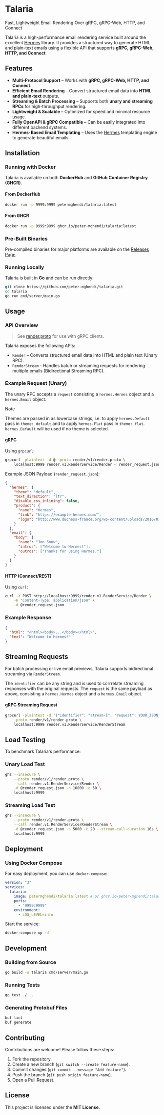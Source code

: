 # Talaria

Fast, Lightweight Email Rendering Over gRPC, gRPC-Web, HTTP, and Connect

Talaria is a high-performance email rendering service built around the excellent [Hermes](https://github.com/go-hermes/hermes) library. It provides a structured way to generate HTML and plain-text emails using a flexible API that supports **gRPC, gRPC-Web, HTTP, and Connect**.

## Features

- **Multi-Protocol Support** – Works with **gRPC, gRPC-Web, HTTP, and Connect**.
- **Efficient Email Rendering** – Convert structured email data into **HTML and plain-text** outputs.
- **Streaming & Batch Processing** – Supports both **unary and streaming RPCs** for high-throughput rendering.
- **Lightweight & Scalable** – Optimized for speed and minimal resource usage.
- **Fully OpenAPI & gRPC Compatible** – Can be easily integrated into different backend systems.
- **Hermes-Based Email Templating** – Uses the [Hermes](https://github.com/go-hermes/hermes) templating engine to generate beautiful emails.

## Installation

### Running with Docker

Talaria is available on both **DockerHub** and **GitHub Container Registry (GHCR)**.

#### **From DockerHub**
```sh
docker run -p 9999:9999 petermghendi/talaria:latest
```

#### **From GHCR**
```sh
docker run -p 9999:9999 ghcr.io/peter-mghendi/talaria:latest
```

### Pre-Built Binaries

Pre-compiled binaries for major platforms are available on the [Releases Page](https://github.com/peter-mghendi/talaria/releases).

### Running Locally

Talaria is built in **Go** and can be run directly:

```sh
git clone https://github.com/peter-mghendi/talaria.git
cd talaria
go run cmd/server/main.go
```

## Usage

### API Overview

> See [render.proto](https://github.com/peter-mghendi/talaria/blob/main/render/v1/render.proto) for use with gRPC clients.

Talaria exposes the following APIs:

- `Render` – Converts structured email data into HTML and plain text (Unary RPC).
- `RenderStream` – Handles batch or streaming requests for rendering multiple emails (Bidirectional Streaming RPC).

### Example Request (Unary)

The unary RPC accepts a `request` consisting a `hermes.Hermes` object and a `hermes.Email` object.

> [!NOTE]
> Themes are passed in as lowercase strings, i.e. to apply `hermes.Default` pass in `theme: default` and to apply `hermes.Flat` pass in `theme: flat`.
> `hermes.Default` will be used if no theme is selected.

#### **gRPC**
Using `grpcurl`:

```sh
grpcurl -plaintext -d @ -proto render/v1/render.proto \
    localhost:9999 render.v1.RenderService/Render < render_request.json
```

Example JSON Payload (`render_request.json`):

```json
{
  "hermes": {
    "theme": "default",
    "text_direction": "ltr",
    "disable_css_inlining": false,
    "product": {
      "name": "Hermes",
      "link": "https://example-hermes.com/",
      "logo": "http://www.duchess-france.org/wp-content/uploads/2016/01/gopher.png"
    }
  },
  "email": {
    "body": {
      "name": "Jon Snow",
      "intros": ["Welcome to Hermes!"],
      "outros": ["Thanks for using Hermes."]
    }
  }
}
```

#### **HTTP (Connect/REST)**
Using `curl`:

```sh
curl -X POST http://localhost:9999/render.v1.RenderService/Render \
    -H "Content-Type: application/json" \
    -d @render_request.json
```

### Example Response

```json
{
  "html": "<html><body>...</body></html>",
  "text": "Welcome to Hermes!"
}
```

## Streaming Requests

For batch processing or live email previews, Talaria supports bidirectional streaming via `RenderStream`.

The `identifier` can be any string and is used to corrrelate streaming responses with the original requests.
The `request` is the same payload as above, consisting a `hermes.Hermes` object and a `hermes.Email` object.

#### **gRPC Streaming Request**
```sh
grpcurl -plaintext -d '{"identifier": "stream-1", "request": YOUR_JSON_PAYLOAD}' \
    -proto render/v1/render.proto \
    localhost:9999 render.v1.RenderService/RenderStream
```

## Load Testing

To benchmark Talaria's performance:

### **Unary Load Test**
```sh
ghz --insecure \
    --proto render/v1/render.proto \
    --call render.v1.RenderService/Render \
    -d @render_request.json -n 10000 -c 50 \
    localhost:9999
```

### **Streaming Load Test**
```sh
ghz --insecure \
    --proto render/v1/render.proto \
    --call render.v1.RenderService/RenderStream \
    -d @render_request.json -n 5000 -c 20 --stream-call-duration 10s \
    localhost:9999
```

## Deployment

### **Using Docker Compose**
For easy deployment, you can use `docker-compose`:

```yaml
version: "3"
services:
  talaria:
    image: petermghendi/talaria:latest # or ghcr.io/peter-mghendi/talaria:latest
    ports:
      - "9999:9999"
    environment:
      - LOG_LEVEL=info
```

Start the service:

```sh
docker-compose up -d
```

## Development

### **Building from Source**
```sh
go build -o talaria cmd/server/main.go
```

### **Running Tests**
```sh
go test ./...
```

### **Generating Protobuf Files**
```sh
buf lint
buf generate
```

## Contributing

Contributions are welcome! Please follow these steps:

1. Fork the repository.
2. Create a new branch (`git switch --create feature-name`).
3. Commit changes (`git commit --message "Add feature"`).
4. Push the branch (`git push origin feature-name`).
5. Open a Pull Request.

## License

This project is licensed under the **MIT License**.
